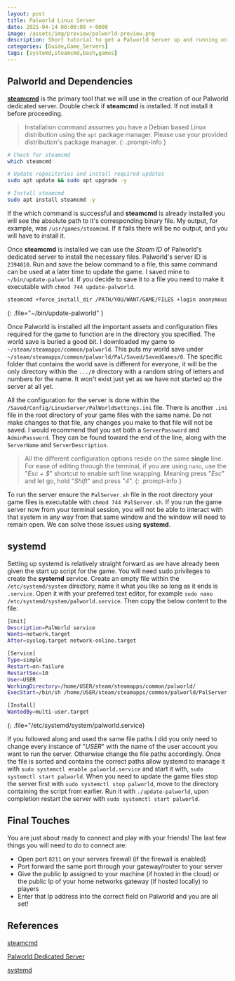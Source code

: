 ```yaml
---
layout: post
title: Palworld Linux Server
date: 2025-04-14 00:00:00 +-0000
image: /assets/img/preview/palworld-preview.png
description: Short tutorial to get a Palworld server up and running on Linux.
categories: [Guide,Game_Servers]
tags: [systemd,steamcmd,bash,games]
---
```


## Palworld and Dependencies

[__steamcmd__](https://developer.valvesoftware.com/wiki/SteamCMD) is the primary tool that we will use in the creation of our Palworld dedicated server. Double check if __steamcmd__ is installed. If not install it before proceeding.

> Installation command assumes you have a Debian based Linux distribution using the `apt` package manager. Please use your provided distribution's package manager.
{: .prompt-info }

```bash
# Check for steamcmd
which steamcmd

# Update repositories and install required updates
sudo apt update && sudo apt upgrade -y

# Install steamcmd
sudo apt install steamcmd -y
```

If the which command is successful and __steamcmd__ is already installed you will see the absolute path to it's corresponding binary file. My output, for example, was `/usr/games/steamcmd`. If it fails there will be no output, and you will have to install it.

Once __steamcmd__ is installed we can use the _Steam ID_ of Palworld's dedicated server to install the necessary files. Palworld's server ID is `2394010`. Run and save the below command to a file, this same command can be used at a later time to update the game. I saved mine to `~/bin/update-palworld`. If you decide to save it to a file you need to make it executable with `chmod 744 update-palworld`.

```bash
steamcmd +force_install_dir /PATH/YOU/WANT/GAME/FILES +login anonymous +app_update 2394010 validate +exit
```
{: .file="~/bin/update-palworld" }

Once Palworld is installed all the important assets and configuration files required for the game to function are in the directory you specified. The world save is buried a good bit. I downloaded my game to `~/steam/steamapps/common/palworld`. This puts my world save under `~/steam/steamapps/common/palworld/Pal/Saved/SavedGames/0`. The specific folder that contains the world save is different for everyone, it will be the only directory within the `.../0` directory with a random string of letters and numbers for the name. It won't exist just yet as we have not started up the server at all yet.

All the configuration for the server is done within the `/Saved/Config/LinuxServer/PalWorldSettings.ini` file. There is another `.ini` file in the root directory of your game files with the same name. Do not make changes to that file, any changes you make to that file will not be saved. I would recommend that you set both a `ServerPassword` and `AdminPassword`. They can be found toward the end of the line, along with the `ServerName` and `ServerDescription`.

> All the different configuration options reside on the same __single__ line. For ease of editing through the terminal, if you are using `nano`, use the "_Esc + $_" shortcut to enable soft line wrapping. Meaning press "_Esc_" and let go, hold "_Shift_" and press "_4_".
{: .prompt-info }

To run the server ensure the `PalServer.sh` file in the root directory your game files is executable with `chmod 744 PalServer.sh`. If you run the game server now from your terminal session, you will not be able to interact with that system in any way from that same window and the window will need to remain open. We can solve those issues using __systemd__.

## systemd

Setting up systemd is relatively straight forward as we have already been given the start up script for the game. You will need sudo privileges to create the __systemd__ service. Create an empty file within the `/etc/systemd/system` directory, name it what you like so long as it ends is `.service`. Open it with your preferred text editor, for example `sudo nano /etc/systemd/system/palworld.service`. Then copy the below content to the file:

```bash
[Unit]
Description=PalWorld service
Wants=network.target
After=syslog.target network-online.target

[Service]
Type=simple
Restart=on-failure
RestartSec=10
User=USER
WorkingDirectory=/home/USER/steam/steamapps/common/palworld/
ExecStart=/bin/sh /home/USER/steam/steamapps/common/palworld/PalServer.sh

[Install]
WantedBy=multi-user.target
```
{: .file="/etc/systemd/system/palworld.service}

If you followed along and used the same file paths I did you only need to change every instance of "_USER_" with the name of the user account you want to run the server. Otherwise change the file paths accordingly. Once the file is sorted and contains the correct paths allow systemd to manage it with `sudo systemctl enable palworld.service` and start it with, `sudo systemctl start palworld`. When you need to update the game files stop the server first with `sudo systemctl stop palworld`, move to the directory containing the script from earlier. Run it with `./update-palworld`, upon completion restart the server with `sudo systemctl start palworld`.

## Final Touches

You are just about ready to connect and play with your friends! The last few things you will need to do to connect are:

* Open port `8211` on your servers firewall (if the firewall is enabled)
* Port forward the same port through your gateway/router to your server
* Give the public Ip assigned to your machine (if hosted in the cloud) or the public Ip of your home networks gateway (if hosted locally) to players
* Enter that Ip address into the correct field on Palworld and you are all set!

## References

[steamcmd](https://developer.valvesoftware.com/wiki/SteamCMD)

[Palworld Dedicated Server](https://docs.palworldgame.com/getting-started/deploy-dedicated-server/)

[systemd](https://systemd.io/)
